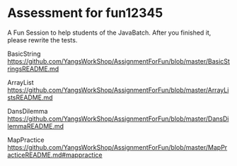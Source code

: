 # Assessment for fun12345
A Fun Session to help students of the JavaBatch.
After you finished it, please rewrite the tests.

BasicString
https://github.com/YangsWorkShop/AssignmentForFun/blob/master/BasicStringsREADME.md

ArrayList
https://github.com/YangsWorkShop/AssignmentForFun/blob/master/ArrayListsREADME.md

DansDilemma
https://github.com/YangsWorkShop/AssignmentForFun/blob/master/DansDilemmaREADME.md

MapPractice
https://github.com/YangsWorkShop/AssignmentForFun/blob/master/MapPracticeREADME.md#mappractice



